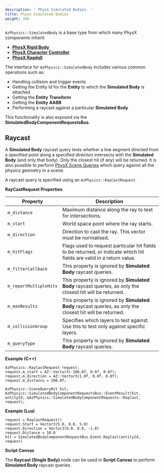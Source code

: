 ```yaml
---
description: ' PhysX Simulated Bodies. '
title: PhysX Simulated Bodies
weight: 300
---
```


`AzPhysics::SimulatedBody` is a base type from which many PhysX components inherit:
+ **[PhysX Rigid Body](/docs/user-guide/components/reference/physx/rigid-body/)**
+ **[PhysX Character Controller](/docs/user-guide/components/reference/physx/character-controller/)**
+ **[PhysX Ragdoll](/docs/user-guide/components/reference/physx/ragdoll/)**

The interface for `AzPhysics::SimulatedBody` includes various common operations such as:
- Handling collision and trigger events
- Getting the Entity Id for the **Entity** to which the **Simulated Body** is attached
- Getting the **Entity** **Transform**
- Getting the **Entity** **AABB**
- Performing a raycast against a particular **Simulated Body**

This functionality is also exposed via the **SimulatedBodyComponentRequestsBus**.

## Raycast
A **Simulated Body** raycast query tests whether a line segment directed from a specified point along a specified direction intersects with the **Simulated Body** (and only that body). Only the closest hit (if any) will be returned. It is also possible to perform [PhysX Scene Queries](/docs/user-guide/interactivity/physics/nvidia-physx/scene-queries/) which query against all the physics geometry in a scene.

A raycast query is specified using an `AzPhysics::RayCastRequest`.

**RayCastRequest Properties**

| Property | Description |
| --- | --- |
|  `m_distance`  |  Maximum distance along the ray to test for intersections.  |
|  `m_start`  |  World space point where the ray starts.  |
|  `m_direction`  |  Direction to cast the ray. This vector must be normalised.  |
|  `m_hitFlags`  |  Flags used to request particular hit fields to be returned, or indicate which hit fields are valid in a return value.  |
|  `m_filterCallback`  |  This property is ignored by **Simulated Body** raycast queries.  |
|  `m_reportMultipleHits`  |  This property is ignored by **Simulated Body** raycast queries, as only the closest hit will be returned.  |
|  `m_maxResults`  |  This property is ignored by **Simulated Body** raycast queries, as only the closest hit will be returned.  |
|  `m_collisionGroup`  |  Specifies which layers to test against. Use this to test only against specific layers.  |
|  `m_queryType`  |  This property is ignored by **Simulated Body** raycast queries.  |

**Example (C++)**
```
AzPhysics::RayCastRequest request;
request.m_start = AZ::Vector3(-100.0f, 0.0f, 0.0f);
request.m_direction = AZ::Vector3(1.0f, 0.0f, 0.0f);
request.m_distance = 200.0f;

AzPhysics::SceneQueryHit hit;
AzPhysics::SimulatedBodyComponentRequestsBus::EventResult(hit, entityId, &AzPhysics::SimulatedBodyComponentRequests::RayCast, request);
```

**Example (Lua)**
```
request = RayCastRequest()
request.Start = Vector3(5.0, 0.0, 5.0)
request.Direction = Vector3(0.0, 0.0, -1.0)
request.Distance = 10.0
hit = SimulatedBodyComponentRequestBus.Event.RayCast(entityId, request)
```

**Script Canvas**

The **Raycast (Single Body)** node can be used in **Script Canvas** to perform **Simulated Body** raycast queries.